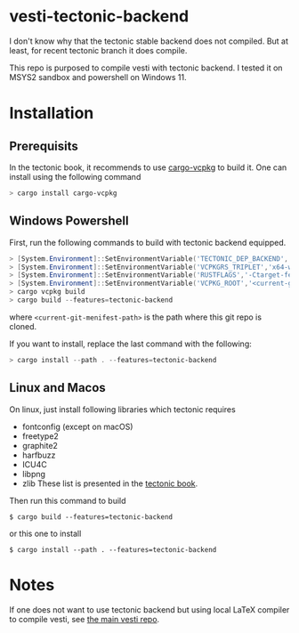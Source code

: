 # vesti-tectonic-backend

I don't know why that the tectonic stable backend does not compiled. But at
least, for recent tectonic branch it does compile.

This repo is purposed to compile vesti with tectonic backend. I tested it on
MSYS2 sandbox and powershell on Windows 11.

# Installation
## Prerequisits
In the tectonic book, it recommends to use [cargo-vcpkg](https://crates.io/crates/cargo-vcpkg) to build it.
One can install using the following command
```powershell
> cargo install cargo-vcpkg
```

## Windows Powershell
First, run the following commands to build with tectonic backend equipped.
```powershell
> [System.Environment]::SetEnvironmentVariable('TECTONIC_DEP_BACKEND','vcpkg')
> [System.Environment]::SetEnvironmentVariable('VCPKGRS_TRIPLET','x64-windows-static-release')
> [System.Environment]::SetEnvironmentVariable('RUSTFLAGS','-Ctarget-feature=+crt-static')
> [System.Environment]::SetEnvironmentVariable('VCPKG_ROOT','<current-git-menifest-path>\target\vcpkg')
> cargo vcpkg build
> cargo build --features=tectonic-backend
```
where `<current-git-menifest-path>` is the path where this git repo is cloned.

If you want to install, replace the last command with the following:
```powershell
> cargo install --path . --features=tectonic-backend
```

## Linux and Macos
On linux, just install following libraries which tectonic requires
- fontconfig (except on macOS)
- freetype2
- graphite2
- harfbuzz
- ICU4C
- libpng
- zlib
These list is presented in the [tectonic
book](https://tectonic-typesetting.github.io/book/latest/howto/build-tectonic/external-dep-install.html).

Then run this command to build
```console
$ cargo build --features=tectonic-backend
```
or this one to install
```console
$ cargo install --path . --features=tectonic-backend
```

# Notes
If one does not want to use tectonic backend but using local LaTeX compiler to
compile vesti, see [the main vesti repo](https://github.com/e0328eric/vesti).
